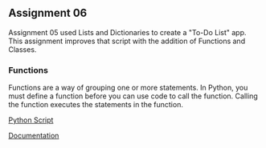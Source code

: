 ## Assignment 06

Assignment 05 used Lists and Dictionaries to create a "To-Do List" app.  
This assignment improves that script with the addition of Functions and Classes. 

### Functions

Functions are a way of grouping one or more statements. In Python, you must define a function before you can use code to call the function. Calling the function executes the statements in the function.


[Python Script](https://github.com/jaytreelove/IntroToProg-Python-Mod06/blob/master/assignment06.py)

[Documentation](https://github.com/jaytreelove/IntroToProg-Python-Mod06/blob/master/assignment06.pdf)

